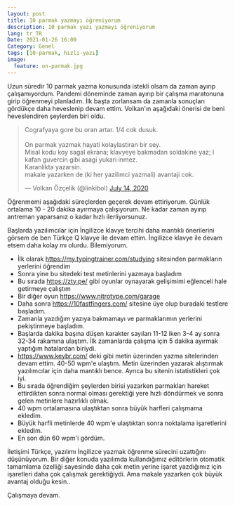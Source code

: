 ```yaml
---
layout: post
title: 10 parmak yazmayı öğreniyorum
description: 10 parmak yazı yazmayı öğreniyorum
lang: tr_TR
Date: 2021-01-26 16:00
Category: Genel
tags: [10-parmak, hızlı-yazı]
image:
  feature: on-parmak.jpg
---
```


Uzun süredir 10 parmak yazma konusunda istekli olsam da zaman ayırıp çalışamıyordum. Pandemi döneminde zaman ayırıp bir çalışma maratonuna girip öğrenmeyi planladım. İlk başta zorlansam da zamanla sonuçları gördükçe daha heveslenip devam ettim. Volkan'ın aşağıdaki önerisi de beni heveslendiren şeylerden biri oldu.

<blockquote class="twitter-tweet" data-partner="tweetdeck"><p lang="tr" dir="ltr">Cografyaya gore bu oran artar. 1/4 cok dusuk.<br><br>On parmak yazmak hayati kolaylastiran bir sey.<br>Misal kodu koy sagal ekrana; klavyeye bakmadan soldakine yaz; l kafan guvercin gibi asagi yukari inmez.<br>Karanlikta yazarsin.<br>makale yazarken  de (ki her yazilimci yazmali) avantaji cok.</p>&mdash; Volkan Özçelik (@linkibol) <a href="https://twitter.com/linkibol/status/1283064279705382913?ref_src=twsrc%5Etfw">July 14, 2020</a></blockquote>
<script async src="https://platform.twitter.com/widgets.js" charset="utf-8"></script>

Öğrenmemi aşağıdaki süreçlerden geçerek devam ettiriyorum. Günlük ortalama 10 - 20 dakika ayırmaya çalışıyorum. Ne kadar zaman ayırıp antreman yaparsanız o kadar hızlı ilerliyorsunuz. 

Başlarda yazılımcılar için İngilizce klavye tercihi daha mantıklı önerilerini görsem de ben Türkçe Q klavye ile devam ettim. İngilizce klavye ile devam etsem daha kolay mı olurdu. Bilemiyorum.

 - İlk olarak https://my.typingtrainer.com/studying sitesinden parmakların yerlerini öğrendim
 - Sonra yine bu sitedeki test metinlerini yazmaya başladım 
 - Bu sırada https://zty.pe/ gibi oyunlar oynayarak gelişimimi eğlenceli hale getirmeye çalıştım
 - Bir diğer oyun https://www.nitrotype.com/garage
 - Daha sonra https://10fastfingers.com/ sitesine üye olup buradaki testlere başladım.
 - Zamanla yazdığım yazıya bakmamayı ve parmaklarımın yerlerini pekiştirmeye başladım.
 - Başlarda dakika başına düşen karakter sayıları 11-12 iken 3-4 ay sonra 32-34 rakamına ulaştım. İlk zamanlarda çalışma için 5 dakika ayırmak yaptığım hatalardan biriydi.
 - https://www.keybr.com/ deki gibi metin üzerinden yazma sitelerinden devam ettim. 40-50 wpm'e ulaştım. Metin üzerinden yazarak alıştırmak yazılımcılar için daha mantıklı bence. Ayrıca bu sitenin istatistikleri çok iyi.
 - Bu sırada öğrendiğim şeylerden birisi yazarken parmakları hareket ettirdikten sonra normal olması gerektiği yere hızlı döndürmek ve sonra gelen metinlere hazırlıklı olmak. 
 - 40 wpm ortalamasına ulaştıktan sonra büyük harfleri çalışmama ekledim. 
 - Büyük harfli metinlerde 40 wpm'e ulaştıktan sonra noktalama işaretlerini ekledim. 
 - En son dün 60 wpm'i gördüm.

İletişimi Türkçe, yazılımı İngilizce yazmak öğrenme sürecini uzattığını düşünüyorum. Bir diğer konuda yazılımda kullandığımız editörlerin otomatik tamamlama özelliği sayesinde daha çok metin yerine işaret yazdığımız için işaretleri daha çok çalışmak gerektiğiydi. Ama makale yazarken çok büyük avantaj olduğu kesin..

Çalışmaya devam. 

